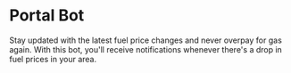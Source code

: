 # Portal Bot

Stay updated with the latest fuel price changes and never overpay for gas again. With this bot, you'll receive notifications whenever there's a drop in fuel prices in your area.